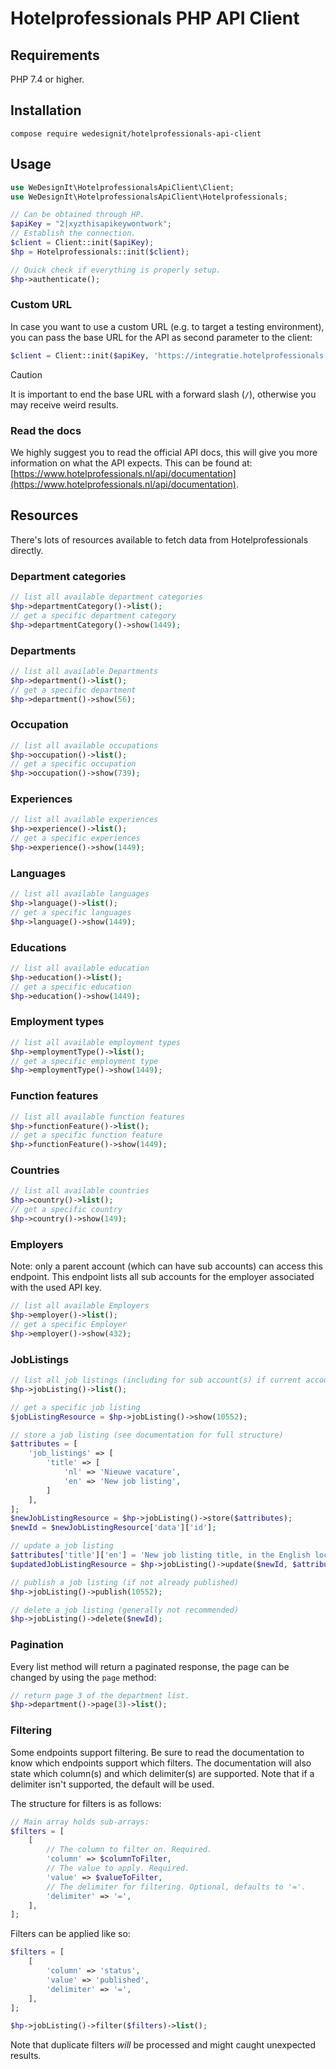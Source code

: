 # Hotelprofessionals PHP API Client

## Requirements
PHP 7.4 or higher.

## Installation
```
compose require wedesignit/hotelprofessionals-api-client
```

## Usage
```php
use WeDesignIt\HotelprofessionalsApiClient\Client;
use WeDesignIt\HotelprofessionalsApiClient\Hotelprofessionals;

// Can be obtained through HP.
$apiKey = "2|xyzthisapikeywontwork";
// Establish the connection.
$client = Client::init($apiKey);
$hp = Hotelprofessionals::init($client);

// Quick check if everything is properly setup.
$hp->authenticate();
``` 

### Custom URL
In case you want to use a custom URL (e.g. to target a testing environment), you can pass the base URL for the API 
as second parameter to the client:

```php
$client = Client::init($apiKey, 'https://integratie.hotelprofessionals.nl/api/v1/')
```

> [!CAUTION]
> It is important to end the base URL with a forward slash (`/`), otherwise you may receive weird results.

### Read the docs
We highly suggest you to read the official API docs, this will give you more information on what the API expects.
This can be found at:
[https://www.hotelprofessionals.nl/api/documentation](https://www.hotelprofessionals.nl/api/documentation).

## Resources
There's lots of resources available to fetch data from Hotelprofessionals directly.

### Department categories
```php
// list all available department categories
$hp->departmentCategory()->list();
// get a specific department category
$hp->departmentCategory()->show(1449);
```

### Departments
```php
// list all available Departments
$hp->department()->list();
// get a specific department
$hp->department()->show(56);
```

### Occupation
```php
// list all available occupations
$hp->occupation()->list();
// get a specific occupation
$hp->occupation()->show(739);
```

### Experiences
```php
// list all available experiences
$hp->experience()->list();
// get a specific experiences
$hp->experience()->show(1449);
````

### Languages
```php
// list all available languages
$hp->language()->list();
// get a specific languages
$hp->language()->show(1449);
```
### Educations
```php
// list all available education
$hp->education()->list();
// get a specific education
$hp->education()->show(1449);
```
### Employment types
```php
// list all available employment types
$hp->employmentType()->list();
// get a specific employment type
$hp->employmentType()->show(1449);
```
### Function features
```php
// list all available function features
$hp->functionFeature()->list();
// get a specific function feature
$hp->functionFeature()->show(1449);
```

### Countries
```php
// list all available countries
$hp->country()->list();
// get a specific country
$hp->country()->show(149);
```

### Employers
Note: only a parent account (which can have sub accounts) can access this endpoint. This endpoint lists all sub 
accounts for the employer associated with the used API key.

```php
// list all available Employers
$hp->employer()->list();
// get a specific Employer
$hp->employer()->show(432);
```

### JobListings
```php
// list all job listings (including for sub account(s) if current account is a parent)
$hp->jobListing()->list();

// get a specific job listing
$jobListingResource = $hp->jobListing()->show(10552);

// store a job listing (see documentation for full structure)
$attributes = [
    'job_listings' => [
        'title' => [
            'nl' => 'Nieuwe vacature', 
            'en' => 'New job listing', 
        ]    
    ],
];
$newJobListingResource = $hp->jobListing()->store($attributes);
$newId = $newJobListingResource['data']['id'];

// update a job listing
$attributes['title']['en'] = 'New job listing title, in the English locale';
$updatedJobListingResource = $hp->jobListing()->update($newId, $attributes);

// publish a job listing (if not already published)
$hp->jobListing()->publish(10552);

// delete a job listing (generally not recommended)
$hp->jobListing()->delete($newId);
```

### Pagination
Every list method will return a paginated response, the page can be changed by using the `page` method:
```php
// return page 3 of the department list.
$hp->department()->page(3)->list();
```

### Filtering
Some endpoints support filtering. Be sure to read the documentation to know which endpoints support which filters.
The documentation will also state which column(s) and which delimiter(s) are supported. Note that if a delimiter 
isn't supported, the default will be used.

The structure for filters is as follows:

```php
// Main array holds sub-arrays:
$filters = [
    [
        // The column to filter on. Required.
        'column' => $columnToFilter, 
        // The value to apply. Required.
        'value' => $valueToFilter,
        // The delimiter for filtering. Optional, defaults to '='.
        'delimiter' => '=',  
    ],
];
 ```

Filters can be applied like so:

```php
$filters = [
    [
        'column' => 'status',
        'value' => 'published',
        'delimiter' => '=',
    ],
];

$hp->jobListing()->filter($filters)->list();
```

Note that duplicate filters _will_ be processed and might caught unexpected results.
